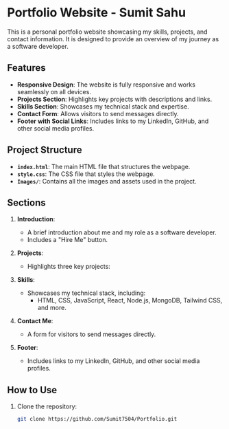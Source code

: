 # Portfolio Website - Sumit Sahu

This is a personal portfolio website showcasing my skills, projects, and contact information. It is designed to provide an overview of my journey as a software developer.

## Features

- **Responsive Design**: The website is fully responsive and works seamlessly on all devices.
- **Projects Section**: Highlights key projects with descriptions and links.
- **Skills Section**: Showcases my technical stack and expertise.
- **Contact Form**: Allows visitors to send messages directly.
- **Footer with Social Links**: Includes links to my LinkedIn, GitHub, and other social media profiles.

## Project Structure

- **`index.html`**: The main HTML file that structures the webpage.
- **`style.css`**: The CSS file that styles the webpage.
- **`Images/`**: Contains all the images and assets used in the project.

## Sections

1. **Introduction**:
   - A brief introduction about me and my role as a software developer.
   - Includes a "Hire Me" button.

2. **Projects**:
   - Highlights three key projects:
   
3. **Skills**:
   - Showcases my technical stack, including:
     - HTML, CSS, JavaScript, React, Node.js, MongoDB, Tailwind CSS, and more.

4. **Contact Me**:
   - A form for visitors to send messages directly.

5. **Footer**:
   - Includes links to my LinkedIn, GitHub, and other social media profiles.

## How to Use

1. Clone the repository:
   ```bash
   git clone https://github.com/Sumit7504/Portfolio.git